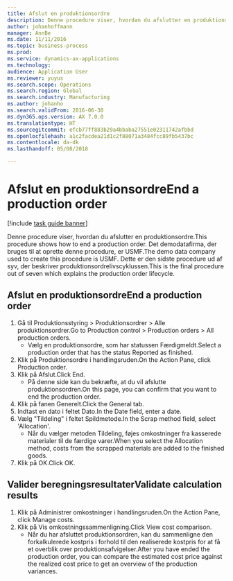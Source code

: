 ```yaml
---
title: Afslut en produktionsordre
description: Denne procedure viser, hvordan du afslutter en produktionsordre.
author: johanhoffmann
manager: AnnBe
ms.date: 11/11/2016
ms.topic: business-process
ms.prod: 
ms.service: dynamics-ax-applications
ms.technology: 
audience: Application User
ms.reviewer: yuyus
ms.search.scope: Operations
ms.search.region: Global
ms.search.industry: Manufacturing
ms.author: johanho
ms.search.validFrom: 2016-06-30
ms.dyn365.ops.version: AX 7.0.0
ms.translationtype: HT
ms.sourcegitcommit: efcb77ff883b29a4bbaba27551e02311742afbbd
ms.openlocfilehash: a1c2facdea21d1c2f88071a3484fcc89fb5437bc
ms.contentlocale: da-dk
ms.lasthandoff: 05/08/2018

---
```

# <a name="end-a-production-order"></a><span data-ttu-id="9c522-103">Afslut en produktionsordre</span><span class="sxs-lookup"><span data-stu-id="9c522-103">End a production order</span></span>

[!include [task guide banner](../../includes/task-guide-banner.md)]

<span data-ttu-id="9c522-104">Denne procedure viser, hvordan du afslutter en produktionsordre.</span><span class="sxs-lookup"><span data-stu-id="9c522-104">This procedure shows how to end a production order.</span></span> <span data-ttu-id="9c522-105">Det demodatafirma, der bruges til at oprette denne procedure, er USMF.</span><span class="sxs-lookup"><span data-stu-id="9c522-105">The demo data company used to create this procedure is USMF.</span></span> <span data-ttu-id="9c522-106">Dette er den sidste procedure ud af syv, der beskriver produktionsordrelivscyklussen.</span><span class="sxs-lookup"><span data-stu-id="9c522-106">This is the final procedure out of seven which explains the production order lifecycle.</span></span>


## <a name="end-a-production-order"></a><span data-ttu-id="9c522-107">Afslut en produktionsordre</span><span class="sxs-lookup"><span data-stu-id="9c522-107">End a production order</span></span>
1. <span data-ttu-id="9c522-108">Gå til Produktionsstyring > Produktionsordrer > Alle produktionsordrer.</span><span class="sxs-lookup"><span data-stu-id="9c522-108">Go to Production control > Production orders > All production orders.</span></span>
    * <span data-ttu-id="9c522-109">Vælg en produktionsordre, som har statussen Færdigmeldt.</span><span class="sxs-lookup"><span data-stu-id="9c522-109">Select a production order that has the status Reported as finished.</span></span>  
2. <span data-ttu-id="9c522-110">Klik på Produktionsordre i handlingsruden.</span><span class="sxs-lookup"><span data-stu-id="9c522-110">On the Action Pane, click Production order.</span></span>
3. <span data-ttu-id="9c522-111">Klik på Afslut.</span><span class="sxs-lookup"><span data-stu-id="9c522-111">Click End.</span></span>
    * <span data-ttu-id="9c522-112">På denne side kan du bekræfte, at du vil afslutte produktionsordren.</span><span class="sxs-lookup"><span data-stu-id="9c522-112">On this page, you can confirm that you want to end the production order.</span></span>  
4. <span data-ttu-id="9c522-113">Klik på fanen Generelt.</span><span class="sxs-lookup"><span data-stu-id="9c522-113">Click the General tab.</span></span>
5. <span data-ttu-id="9c522-114">Indtast en dato i feltet Dato.</span><span class="sxs-lookup"><span data-stu-id="9c522-114">In the Date field, enter a date.</span></span>
6. <span data-ttu-id="9c522-115">Vælg "Tildeling" i feltet Spildmetode.</span><span class="sxs-lookup"><span data-stu-id="9c522-115">In the Scrap method field, select 'Allocation'.</span></span>
    * <span data-ttu-id="9c522-116">Når du vælger metoden Tildeling, føjes omkostninger fra kasserede materialer til de færdige varer.</span><span class="sxs-lookup"><span data-stu-id="9c522-116">When you select the Allocation method, costs from the scrapped materials are added to the finished goods.</span></span>  
7. <span data-ttu-id="9c522-117">Klik på OK.</span><span class="sxs-lookup"><span data-stu-id="9c522-117">Click OK.</span></span>

## <a name="validate-calculation-results"></a><span data-ttu-id="9c522-118">Valider beregningsresultater</span><span class="sxs-lookup"><span data-stu-id="9c522-118">Validate calculation results</span></span>
1. <span data-ttu-id="9c522-119">Klik på Administrer omkostninger i handlingsruden.</span><span class="sxs-lookup"><span data-stu-id="9c522-119">On the Action Pane, click Manage costs.</span></span>
2. <span data-ttu-id="9c522-120">Klik på Vis omkostningssammenligning.</span><span class="sxs-lookup"><span data-stu-id="9c522-120">Click View cost comparison.</span></span>
    * <span data-ttu-id="9c522-121">Når du har afsluttet produktionsordren, kan du sammenligne den forkalkulerede kostpris i forhold til den realiserede kostpris for at få et overblik over produktionsafvigelser.</span><span class="sxs-lookup"><span data-stu-id="9c522-121">After you have ended the production order, you can compare the estimated cost price against the realized cost price to get an overview of the production variances.</span></span>  

